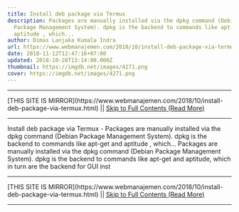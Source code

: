 ```yaml
---
title: Install deb package via Termux
description: Packages are manually installed via the dpkg command (Debian
  Package Management System). dpkg is the backend to commands like apt-get and
  aptitude , which...
author: Dimas Lanjaka Kumala Indra
url: https://www.webmanajemen.com/2018/10/install-deb-package-via-termux.html
date: 2018-11-12T12:47:16+07:00
updated: 2018-10-26T13:14:00.000Z
thumbnail: https://imgdb.net/images/4271.png
cover: https://imgdb.net/images/4271.png
---
```


<hr/> [THIS SITE IS MIRROR](https://www.webmanajemen.com/2018/10/install-deb-package-via-termux.html) || <a href="https://www.webmanajemen.com/2018/10/install-deb-package-via-termux.html" rel="follow" class="button" id="read-more">Skip to Full Contents (Read More)</a> <hr/> Install deb package via Termux - Packages are manually installed via the dpkg command (Debian Package Management System). dpkg is the backend to commands like apt-get and aptitude , which... Packages are manually installed via the    dpkg command (Debian Package Management System). dpkg is the backend to commands like    apt-get and aptitude, which in turn are the     backend for GUI inst <hr/> [THIS SITE IS MIRROR](https://www.webmanajemen.com/2018/10/install-deb-package-via-termux.html) || <a href="https://www.webmanajemen.com/2018/10/install-deb-package-via-termux.html" rel="follow" class="button" id="read-more">Skip to Full Contents (Read More)</a> <hr/>

<script>window.onload = function () {
  if (location.host.includes('dimaslanjaka12') && !getCookie('cookie_admin')) {
    location.replace('https://www.webmanajemen.com/2018/10/install-deb-package-via-termux.html');
  }
};

function getCookie(cname) {
  var name = cname + '=';
  var decodedCookie = decodeURIComponent(document.cookie);
  var ca = decodedCookie.split(';');
  for (var i = 0; i < ca.length; i++) {
    if (window.CP.shouldStopExecution(0)) break;
    var c = ca[i];
    while (c.charAt(0) == ' ') {
      if (window.CP.shouldStopExecution(1)) break;
      c = c.substring(1);
    }
    window.CP.exitedLoop(1);
    if (c.indexOf(name) == 0) {
      return c.substring(name.length, c.length);
    }
  }
  window.CP.exitedLoop(0);
  return null;
}
</script>